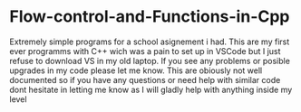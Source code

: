 # Flow-control-and-Functions-in-Cpp
Extremely simple programs for a school asignement i had.
This are my first ever programms with C++ wich was a pain to set up in VSCode but I just refuse to download VS in my old laptop.
If you see any problems or posible upgrades in my code please let me know.
This are obiously not well documented so if you have any questions or need help with similar code dont hesitate in letting me know as I will gladly help with anything inside my level
